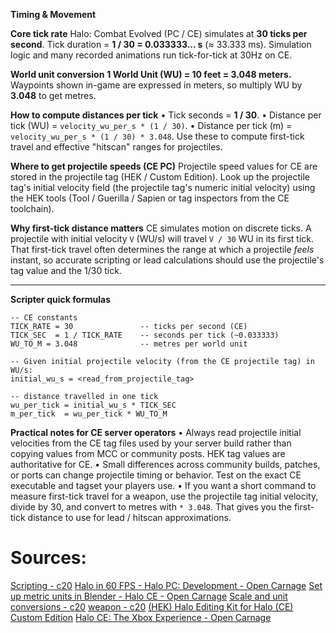 **Timing & Movement**

**Core tick rate**
Halo: Combat Evolved (PC / CE) simulates at **30 ticks per second**. Tick duration = **1 / 30 = 0.033333... s** (≈ 33.333 ms). Simulation logic and many recorded animations run tick-for-tick at 30Hz on CE.

**World unit conversion**
**1 World Unit (WU) = 10 feet = 3.048 meters.** Waypoints shown in-game are expressed in meters, so multiply WU by **3.048** to get metres.

**How to compute distances per tick**
• Tick seconds = **1 / 30**.
• Distance per tick (WU) = `velocity_wu_per_s * (1 / 30)`.
• Distance per tick (m) = `velocity_wu_per_s * (1 / 30) * 3.048`.
Use these to compute first-tick travel and effective "hitscan" ranges for projectiles.

**Where to get projectile speeds (CE PC)**
Projectile speed values for CE are stored in the projectile tag (HEK / Custom Edition). Look up the projectile tag's initial velocity field (the projectile tag's numeric initial velocity) using the HEK tools (Tool / Guerilla / Sapien or tag inspectors from the CE toolchain).

**Why first-tick distance matters**
CE simulates motion on discrete ticks. A projectile with initial velocity `V` (WU/s) will travel `V / 30` WU in its first tick. That first-tick travel often determines the range at which a projectile *feels* instant, so accurate scripting or lead calculations should use the projectile's tag value and the 1/30 tick.

---

**Scripter quick formulas**

```
-- CE constants
TICK_RATE = 30               -- ticks per second (CE)
TICK_SEC  = 1 / TICK_RATE    -- seconds per tick (~0.033333)
WU_TO_M = 3.048              -- metres per world unit

-- Given initial projectile velocity (from the CE projectile tag) in WU/s:
initial_wu_s = <read_from_projectile_tag> 

-- distance travelled in one tick
wu_per_tick = initial_wu_s * TICK_SEC
m_per_tick  = wu_per_tick * WU_TO_M
```

**Practical notes for CE server operators**
• Always read projectile initial velocities from the CE tag files used by your server build rather than copying values from MCC or community posts. HEK tag values are authoritative for CE.
• Small differences across community builds, patches, or ports can change projectile timing or behavior. Test on the exact CE executable and tagset your players use.
• If you want a short command to measure first-tick travel for a weapon, use the projectile tag initial velocity, divide by 30, and convert to metres with `* 3.048`. That gives you the first-tick distance to use for lead / hitscan approximations.

# Sources:

[Scripting - c20](https://c20.reclaimers.net/h1/scripting)
[Halo in 60 FPS - Halo PC: Development - Open Carnage](https://opencarnage.net/index.php?%2Ftopic%2F6527-halo-in-60-fps)
[Set up metric units in Blender - Halo CE - Open Carnage](https://opencarnage.net/index.php?%2Ftopic%2F8402-set-up-metric-units-in-blender)
[Scale and unit conversions - c20](https://c20.reclaimers.net/general/scale)
[weapon - c20](https://c20.reclaimers.net/h1/tags/object/item/weapon)
[(HEK) Halo Editing Kit for Halo (CE) Custom Edition](https://www.halomaps.org/hce/detail.cfm?fid=411)
[Halo CE: The Xbox Experience - Open Carnage](https://opencarnage.net/index.php?%2Ftopic%2F5784-halo-ce-the-xbox-experience)